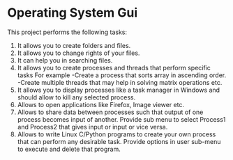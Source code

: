 # Operating System Gui

This project performs the following tasks:
1. It allows you to create folders and files.
2. It allows you to change rights of your files.
3. It can help you in searching files.
4. It allows you to create processes and threads that perform specific tasks
For example
 -Create a process that sorts array in ascending order.
 -Create multiple threads that may help in solving matrix operations etc.
6. It allows you to display processes like a task manager in Windows and should
allow to kill any selected process.
7. Allows to open applications like Firefox, Image viewer etc.
8. Allows to share data between processes such that output of one process
becomes input of another. Provide sub menu to select Process1 and Process2
that gives input or input or vice versa.
9. Allows to write Linux C/Python programs to create your own process that can
perform any desirable task. Provide options in user sub-menu to execute and
delete that program.

